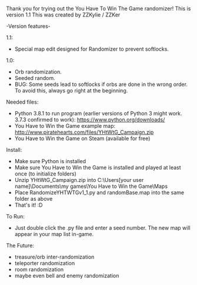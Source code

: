 Thank you for trying out the You Have To Win The Game randomizer!
This is version 1.1
This was created by ZZKylie / ZZKer

-Version features-

1.1:
 -  Special map edit designed for Randomizer to prevent softlocks.

1.0:
 -  Orb randomization.
 -  Seeded random.
 -  BUG: Some seeds lead to softlocks if orbs are done in the wrong order. To avoid this, always go right at the beginning.

Needed files:
 -  Python 3.8.1 to run program (earlier versions of Python 3 might work. 3.7.3 confirmed to work):
   https://www.python.org/downloads/
 -  You Have to Win the Game example map:
   http://www.piratehearts.com/files/YHtWtG_Campaign.zip
 -  You Have to Win the Game on Steam (available for free)

Install:
 -  Make sure Python is installed
 -  Make sure You Have to Win the Game is installed and played at least once (to initialize folders)
 -  Unzip YHtWtG_Campaign.zip into C:\Users\[your user name]\Documents\my games\You Have to Win the Game\Maps
 -  Place RandomizeYHTWTGv1_1.py and randomBase.map into the same folder as above
 -  That's it! :D

To Run:
 -  Just double click the .py file and enter a seed number. The new map will appear in your map list in-game.

The Future:
 -  treasure/orb inter-randomization
 -  teleporter randomization
 -  room randomization
 -  maybe even bell and enemy randomization
